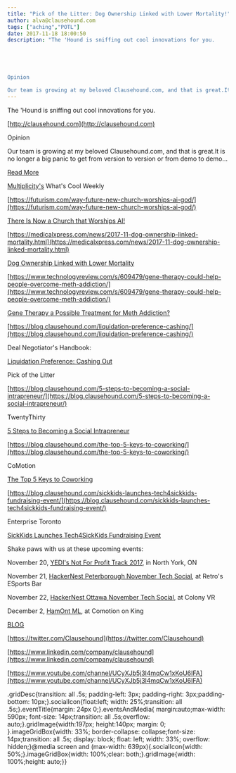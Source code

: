 ```yaml
---
title: "Pick of the Litter: Dog Ownership Linked with Lower Mortality!"
author: alva@clausehound.com
tags: ["aching","POTL"]
date: 2017-11-18 18:00:50
description: "The 'Hound is sniffing out cool innovations for you.





Opinion

Our team is growing at my beloved Clausehound.com, and that is great.It is no longer a big panic to get from version to version or fr..."
---
```


The 'Hound is sniffing out cool innovations for you.

[http://clausehound.com](http://clausehound.com)

Opinion

Our team is growing at my beloved Clausehound.com, and that is great.It is no longer a big panic to get from version to version or from demo to demo...

[Read More](https://blog.clausehound.com/who-are-we/)

[Multiplicity's](http://multiplicity.media) What's Cool Weekly

[https://futurism.com/way-future-new-church-worships-ai-god/](https://futurism.com/way-future-new-church-worships-ai-god/)

[There Is Now a Church that Worships AI!](https://futurism.com/way-future-new-church-worships-ai-god/)

[https://medicalxpress.com/news/2017-11-dog-ownership-linked-mortality.html](https://medicalxpress.com/news/2017-11-dog-ownership-linked-mortality.html)

[Dog Ownership Linked with Lower Mortality](https://medicalxpress.com/news/2017-11-dog-ownership-linked-mortality.html)

[https://www.technologyreview.com/s/609479/gene-therapy-could-help-people-overcome-meth-addiction/](https://www.technologyreview.com/s/609479/gene-therapy-could-help-people-overcome-meth-addiction/)

[Gene Therapy a Possible Treatment for Meth Addiction? ](https://www.technologyreview.com/s/609479/gene-therapy-could-help-people-overcome-meth-addiction/)

[https://blog.clausehound.com/liquidation-preference-cashing/](https://blog.clausehound.com/liquidation-preference-cashing/)

Deal Negotiator's Handbook: 

[ Liquidation Preference: Cashing Out ](https://blog.clausehound.com/liquidation-preference-cashing/)

Pick of the Litter

[https://blog.clausehound.com/5-steps-to-becoming-a-social-intrapreneur/](https://blog.clausehound.com/5-steps-to-becoming-a-social-intrapreneur/)

 TwentyThirty 

[ 5 Steps to Becoming a Social Intrapreneur](https://blog.clausehound.com/5-steps-to-becoming-a-social-intrapreneur/)

[https://blog.clausehound.com/the-top-5-keys-to-coworking/](https://blog.clausehound.com/the-top-5-keys-to-coworking/)

 CoMotion 

[ The Top 5 Keys to Coworking](https://blog.clausehound.com/the-top-5-keys-to-coworking/)

[https://blog.clausehound.com/sickkids-launches-tech4sickkids-fundraising-event/](https://blog.clausehound.com/sickkids-launches-tech4sickkids-fundraising-event/)

 Enterprise Toronto 

[SickKids Launches Tech4SickKids Fundraising Event](https://blog.clausehound.com/sickkids-launches-tech4sickkids-fundraising-event/)

Shake paws with us at these upcoming events: 

November 20, [YEDI's Not For Profit Track 2017](https://blog.clausehound.com/yedis-not-for-profit-track-2017/), in North York, ON

November 21, [HackerNest Peterborough November Tech Social](https://blog.clausehound.com/hackernest-peterborough-november-tech-social/), at Retro's ESports Bar

November 22, [HackerNest Ottawa November Tech Social](https://blog.clausehound.com/hackernest-ottawa-november-tech-social/), at Colony VR

December 2, [HamOnt ML](https://blog.clausehound.com/hamont-ml/), at Comotion on King

[BLOG](http://blog.clausehound.com)

[https://twitter.com/Clausehound](https://twitter.com/Clausehound)

[https://www.linkedin.com/company/clausehound](https://www.linkedin.com/company/clausehound)

[https://www.youtube.com/channel/UCyXJb5j3l4mqCw1xKoU6IFA](https://www.youtube.com/channel/UCyXJb5j3l4mqCw1xKoU6IFA)

.gridDesc{transition: all .5s; padding-left: 3px; padding-right: 3px;padding-bottom: 10px;}.socialIcon{float:left; width: 25%;transition: all .5s;}.eventTitle{margin: 24px 0;}.eventsAndMedia{ margin:auto;max-width: 590px; font-size: 14px;transition: all .5s;overflow: auto;}.gridImage{width:197px; height:140px; margin: 0; }.imageGridBox{width: 33%; border-collapse: collapse;font-size: 14px;transition: all .5s; display: block; float: left; width: 33%; overflow: hidden;}@media screen and (max-width: 639px){.socialIcon{width: 50%;}.imageGridBox{width: 100%;clear: both;}.gridImage{width: 100%;height: auto;}}